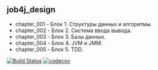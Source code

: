 ## job4j_design

* chapter_001 - Блок 1. Структуры данных и алгоритмы.
* сhapter_002 - Блок 2. Система ввода вывода.
* chapter_003 - Блок 3. Базы данных.
* chapter_004 - Блок 4. JVM и JMM.
* chapter_005 - Блок 5. TDD.

[![Build Status](https://travis-ci.com/EvgenyShestakov/job4j_design.svg?branch=master)](https://travis-ci.com/EvgenyShestakov/job4j_design)
[![codecov](https://codecov.io/gh/EvgenyShestakov/job4j_design/branch/master/graph/badge.svg?token=EO8KJ7DR1P)](https://codecov.io/gh/EvgenyShestakov/job4j_design)